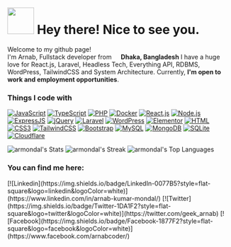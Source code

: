 <h1><img src="https://emojis.slackmojis.com/emojis/images/1643516190/22158/oh-hello.gif?1643516190" width="60"/> Hey there! Nice to see you.</h1>

<p>Welcome to my github page! </br> I'm Arnab, Fullstack developer from <img src="https://cdn-icons-png.flaticon.com/128/321/321215.png" width="13"/> <b>Dhaka, Bangladesh</b> I have a huge love for React.js, Laravel, Headless Tech, Everything API, RDBMS, WordPress, TailwindCSS and System Architecture. Currently, <strong>I'm open to work and employment opportunities</strong>.</p>

<h3>Things I code with</h3>

<p dir="auto"><a target="_blank" rel="noopener noreferrer" href="https://camo.githubusercontent.com/b18cd96f056a7af4213539108d08784f3e02e3eee1fbc0ea497d2364ca211806/68747470733a2f2f696d672e736869656c64732e696f2f62616467652f4a6176615363726970742d4637444631453f7374796c653d666c61742d737175617265266c6f676f3d6a617661736372697074266c6f676f436f6c6f723d626c61636b"><img src="https://camo.githubusercontent.com/b18cd96f056a7af4213539108d08784f3e02e3eee1fbc0ea497d2364ca211806/68747470733a2f2f696d672e736869656c64732e696f2f62616467652f4a6176615363726970742d4637444631453f7374796c653d666c61742d737175617265266c6f676f3d6a617661736372697074266c6f676f436f6c6f723d626c61636b" alt="JavaScript" data-canonical-src="https://img.shields.io/badge/JavaScript-F7DF1E?style=flat-square&amp;logo=javascript&amp;logoColor=black" style="max-width: 100%;"></a>
<a target="_blank" rel="noopener noreferrer" href="https://camo.githubusercontent.com/bd28dbe28fea848509e8d45abd23916130462dc9236c3001967e61e76eab443c/68747470733a2f2f696d672e736869656c64732e696f2f62616467652f547970655363726970742d3030374143433f7374796c653d666c61742d737175617265266c6f676f3d74797065736372697074266c6f676f436f6c6f723d7768697465"><img src="https://camo.githubusercontent.com/bd28dbe28fea848509e8d45abd23916130462dc9236c3001967e61e76eab443c/68747470733a2f2f696d672e736869656c64732e696f2f62616467652f547970655363726970742d3030374143433f7374796c653d666c61742d737175617265266c6f676f3d74797065736372697074266c6f676f436f6c6f723d7768697465" alt="TypeScript" data-canonical-src="https://img.shields.io/badge/TypeScript-007ACC?style=flat-square&amp;logo=typescript&amp;logoColor=white" style="max-width: 100%;"></a>
<a target="_blank" rel="noopener noreferrer" href="https://camo.githubusercontent.com/270c3447a464e9ed397c7b968c34bcebf58201dca621f3c4074b37e721530215/68747470733a2f2f696d672e736869656c64732e696f2f62616467652f5048502d3737374242343f7374796c653d666c61742d737175617265266c6f676f3d706870266c6f676f436f6c6f723d7768697465"><img src="https://camo.githubusercontent.com/270c3447a464e9ed397c7b968c34bcebf58201dca621f3c4074b37e721530215/68747470733a2f2f696d672e736869656c64732e696f2f62616467652f5048502d3737374242343f7374796c653d666c61742d737175617265266c6f676f3d706870266c6f676f436f6c6f723d7768697465" alt="PHP" data-canonical-src="https://img.shields.io/badge/PHP-777BB4?style=flat-square&amp;logo=php&amp;logoColor=white" style="max-width: 100%;"></a>
<a target="_blank" rel="noopener noreferrer" href="https://camo.githubusercontent.com/f422398e591832c849e5b20795e2864321e71c70114c959445b8d63543f44a7b/68747470733a2f2f696d672e736869656c64732e696f2f62616467652f446f636b65722d3043433146333f7374796c653d666c61742d737175617265266c6f676f3d646f636b6572266c6f676f436f6c6f723d7768697465"><img src="https://camo.githubusercontent.com/f422398e591832c849e5b20795e2864321e71c70114c959445b8d63543f44a7b/68747470733a2f2f696d672e736869656c64732e696f2f62616467652f446f636b65722d3043433146333f7374796c653d666c61742d737175617265266c6f676f3d646f636b6572266c6f676f436f6c6f723d7768697465" alt="Docker" data-canonical-src="https://img.shields.io/badge/Docker-0CC1F3?style=flat-square&amp;logo=docker&amp;logoColor=white" style="max-width: 100%;"></a>
<a target="_blank" rel="noopener noreferrer" href="https://camo.githubusercontent.com/a1f530dc204a507e40b83eac4f2628c79e2365c501f53e9b2cf42d91040d5c84/68747470733a2f2f696d672e736869656c64732e696f2f62616467652f52656163742e6a732d3030383143423f7374796c653d666c61742d737175617265266c6f676f3d7265616374266c6f676f436f6c6f723d363144414642"><img src="https://camo.githubusercontent.com/a1f530dc204a507e40b83eac4f2628c79e2365c501f53e9b2cf42d91040d5c84/68747470733a2f2f696d672e736869656c64732e696f2f62616467652f52656163742e6a732d3030383143423f7374796c653d666c61742d737175617265266c6f676f3d7265616374266c6f676f436f6c6f723d363144414642" alt="React.js" data-canonical-src="https://img.shields.io/badge/React.js-0081CB?style=flat-square&amp;logo=react&amp;logoColor=61DAFB" style="max-width: 100%;"></a>
<a target="_blank" rel="noopener noreferrer" href="https://camo.githubusercontent.com/853e6338096df6f8dbdeff42c3ac8137aac450f2a1213f1315078bca7df6e3ad/68747470733a2f2f696d672e736869656c64732e696f2f62616467652f4e6f64652e6a732d3433383533443f7374796c653d666c61742d737175617265266c6f676f3d6e6f64652e6a73266c6f676f436f6c6f723d7768697465"><img src="https://camo.githubusercontent.com/853e6338096df6f8dbdeff42c3ac8137aac450f2a1213f1315078bca7df6e3ad/68747470733a2f2f696d672e736869656c64732e696f2f62616467652f4e6f64652e6a732d3433383533443f7374796c653d666c61742d737175617265266c6f676f3d6e6f64652e6a73266c6f676f436f6c6f723d7768697465" alt="Node.js" data-canonical-src="https://img.shields.io/badge/Node.js-43853D?style=flat-square&amp;logo=node.js&amp;logoColor=white" style="max-width: 100%;"></a>
<a target="_blank" rel="noopener noreferrer" href="https://camo.githubusercontent.com/2f502c8ea52a399684c928131f6d985c19eb6abf7c8db7bc2154b1b7773be3b4/68747470733a2f2f696d672e736869656c64732e696f2f62616467652f457870726573732e6a732d3430344435393f7374796c653d666c61742d737175617265"><img src="https://camo.githubusercontent.com/2f502c8ea52a399684c928131f6d985c19eb6abf7c8db7bc2154b1b7773be3b4/68747470733a2f2f696d672e736869656c64732e696f2f62616467652f457870726573732e6a732d3430344435393f7374796c653d666c61742d737175617265" alt="ExpressJS" data-canonical-src="https://img.shields.io/badge/Express.js-404D59?style=flat-square" style="max-width: 100%;"></a>
<a target="_blank" rel="noopener noreferrer" href="https://camo.githubusercontent.com/2a90af184556d2002cf1ce613ab48fcd33d071ae7ca63e90bee7ca941988840c/68747470733a2f2f696d672e736869656c64732e696f2f62616467652f6a51756572792d3037363941443f7374796c653d666c61742d737175617265266c6f676f3d6a7175657279266c6f676f436f6c6f723d7768697465"><img src="https://camo.githubusercontent.com/2a90af184556d2002cf1ce613ab48fcd33d071ae7ca63e90bee7ca941988840c/68747470733a2f2f696d672e736869656c64732e696f2f62616467652f6a51756572792d3037363941443f7374796c653d666c61742d737175617265266c6f676f3d6a7175657279266c6f676f436f6c6f723d7768697465" alt="jQuery" data-canonical-src="https://img.shields.io/badge/jQuery-0769AD?style=flat-square&amp;logo=jquery&amp;logoColor=white" style="max-width: 100%;"></a>
<a target="_blank" rel="noopener noreferrer" href="https://camo.githubusercontent.com/50b958da870ebbe48f25cd8290545534a488c2d1bec5a1c4ae00c9b6a9231e81/68747470733a2f2f696d672e736869656c64732e696f2f62616467652f4c61726176656c2d4646324432303f7374796c653d666c61742d737175617265266c6f676f3d6c61726176656c266c6f676f436f6c6f723d7768697465"><img src="https://camo.githubusercontent.com/50b958da870ebbe48f25cd8290545534a488c2d1bec5a1c4ae00c9b6a9231e81/68747470733a2f2f696d672e736869656c64732e696f2f62616467652f4c61726176656c2d4646324432303f7374796c653d666c61742d737175617265266c6f676f3d6c61726176656c266c6f676f436f6c6f723d7768697465" alt="Laravel" data-canonical-src="https://img.shields.io/badge/Laravel-FF2D20?style=flat-square&amp;logo=laravel&amp;logoColor=white" style="max-width: 100%;"></a>
<a target="_blank" rel="noopener noreferrer" href="https://camo.githubusercontent.com/c3371f753c835f6f650048c7ad8bd199c5239c02ce699f2b2340a61ae704b5f8/68747470733a2f2f696d672e736869656c64732e696f2f62616467652f576f726470726573732d3231373539423f7374796c653d666c61742d737175617265266c6f676f3d776f72647072657373266c6f676f436f6c6f723d7768697465"><img src="https://camo.githubusercontent.com/c3371f753c835f6f650048c7ad8bd199c5239c02ce699f2b2340a61ae704b5f8/68747470733a2f2f696d672e736869656c64732e696f2f62616467652f576f726470726573732d3231373539423f7374796c653d666c61742d737175617265266c6f676f3d776f72647072657373266c6f676f436f6c6f723d7768697465" alt="WordPress" data-canonical-src="https://img.shields.io/badge/Wordpress-21759B?style=flat-square&amp;logo=wordpress&amp;logoColor=white" style="max-width: 100%;"></a>
<a target="_blank" rel="noopener noreferrer" href="https://camo.githubusercontent.com/1dee47931015b44259c927bd462175e5b9cfd5ebd366d2add78b4f82ff1738f8/68747470733a2f2f696d672e736869656c64732e696f2f62616467652f456c656d656e746f722d3931343646463f7374796c653d666c61742d737175617265266c6f676f3d656c656d656e746f72266c6f676f436f6c6f723d7768697465"><img src="https://camo.githubusercontent.com/1dee47931015b44259c927bd462175e5b9cfd5ebd366d2add78b4f82ff1738f8/68747470733a2f2f696d672e736869656c64732e696f2f62616467652f456c656d656e746f722d3931343646463f7374796c653d666c61742d737175617265266c6f676f3d656c656d656e746f72266c6f676f436f6c6f723d7768697465" alt="Elementor" data-canonical-src="https://img.shields.io/badge/Elementor-9146FF?style=flat-square&amp;logo=elementor&amp;logoColor=white" style="max-width: 100%;"></a>
<a target="_blank" rel="noopener noreferrer" href="https://camo.githubusercontent.com/78dc5835c254ff7423aabdd3a0fb6592c334072417a09e6556f446029395bae8/68747470733a2f2f696d672e736869656c64732e696f2f62616467652f48544d4c352d4533344632363f7374796c653d666c61742d737175617265266c6f676f3d68746d6c35266c6f676f436f6c6f723d7768697465"><img src="https://camo.githubusercontent.com/78dc5835c254ff7423aabdd3a0fb6592c334072417a09e6556f446029395bae8/68747470733a2f2f696d672e736869656c64732e696f2f62616467652f48544d4c352d4533344632363f7374796c653d666c61742d737175617265266c6f676f3d68746d6c35266c6f676f436f6c6f723d7768697465" alt="HTML" data-canonical-src="https://img.shields.io/badge/HTML5-E34F26?style=flat-square&amp;logo=html5&amp;logoColor=white" style="max-width: 100%;"></a>
<a target="_blank" rel="noopener noreferrer" href="https://camo.githubusercontent.com/c9bb78d3bce7cdaaaaecc956736c1f2cf629065a8d02e5fbd6825efa409718d2/68747470733a2f2f696d672e736869656c64732e696f2f62616467652f435353332d3135373242363f7374796c653d666c61742d737175617265266c6f676f3d63737333266c6f676f436f6c6f723d7768697465"><img src="https://camo.githubusercontent.com/c9bb78d3bce7cdaaaaecc956736c1f2cf629065a8d02e5fbd6825efa409718d2/68747470733a2f2f696d672e736869656c64732e696f2f62616467652f435353332d3135373242363f7374796c653d666c61742d737175617265266c6f676f3d63737333266c6f676f436f6c6f723d7768697465" alt="CSS3" data-canonical-src="https://img.shields.io/badge/CSS3-1572B6?style=flat-square&amp;logo=css3&amp;logoColor=white" style="max-width: 100%;"></a>
<a target="_blank" rel="noopener noreferrer" href="https://camo.githubusercontent.com/b9fc4c7606862c1ac532bbe5349997bbfe79d7429d7ff4ddfc666442e46b956e/68747470733a2f2f696d672e736869656c64732e696f2f62616467652f5461696c77696e645f4353532d3338423241433f7374796c653d666c61742d737175617265266c6f676f3d7461696c77696e642d637373266c6f676f436f6c6f723d7768697465"><img src="https://camo.githubusercontent.com/b9fc4c7606862c1ac532bbe5349997bbfe79d7429d7ff4ddfc666442e46b956e/68747470733a2f2f696d672e736869656c64732e696f2f62616467652f5461696c77696e645f4353532d3338423241433f7374796c653d666c61742d737175617265266c6f676f3d7461696c77696e642d637373266c6f676f436f6c6f723d7768697465" alt="TailwindCSS" data-canonical-src="https://img.shields.io/badge/Tailwind_CSS-38B2AC?style=flat-square&amp;logo=tailwind-css&amp;logoColor=white" style="max-width: 100%;"></a>
<a target="_blank" rel="noopener noreferrer" href="https://camo.githubusercontent.com/938f521e521833f1441bd38ed8613ee95623a5c0d9e2bf2bd3e64c1c1c880dea/68747470733a2f2f696d672e736869656c64732e696f2f62616467652f426f6f7473747261702d3536334437433f7374796c653d666c61742d737175617265266c6f676f3d626f6f747374726170266c6f676f436f6c6f723d7768697465"><img src="https://camo.githubusercontent.com/938f521e521833f1441bd38ed8613ee95623a5c0d9e2bf2bd3e64c1c1c880dea/68747470733a2f2f696d672e736869656c64732e696f2f62616467652f426f6f7473747261702d3536334437433f7374796c653d666c61742d737175617265266c6f676f3d626f6f747374726170266c6f676f436f6c6f723d7768697465" alt="Bootstrap" data-canonical-src="https://img.shields.io/badge/Bootstrap-563D7C?style=flat-square&amp;logo=bootstrap&amp;logoColor=white" style="max-width: 100%;"></a>
<a target="_blank" rel="noopener noreferrer" href="https://camo.githubusercontent.com/960e25c89edb27b0b1c4a9f899233e3cebbd06838355ccbd0c92b2eb4bfa8799/68747470733a2f2f696d672e736869656c64732e696f2f62616467652f4d7953514c2d3030354338343f7374796c653d666c61742d737175617265266c6f676f3d6d7973716c266c6f676f436f6c6f723d7768697465"><img src="https://camo.githubusercontent.com/960e25c89edb27b0b1c4a9f899233e3cebbd06838355ccbd0c92b2eb4bfa8799/68747470733a2f2f696d672e736869656c64732e696f2f62616467652f4d7953514c2d3030354338343f7374796c653d666c61742d737175617265266c6f676f3d6d7973716c266c6f676f436f6c6f723d7768697465" alt="MySQL" data-canonical-src="https://img.shields.io/badge/MySQL-005C84?style=flat-square&amp;logo=mysql&amp;logoColor=white" style="max-width: 100%;"></a>
<a target="_blank" rel="noopener noreferrer" href="https://camo.githubusercontent.com/4660e3fc9f1e45527fd4515111a257b8ded8ee0c735aa03dd97b0c5ceff916d3/68747470733a2f2f696d672e736869656c64732e696f2f62616467652f4d6f6e676f44422d3445413934423f7374796c653d666c61742d737175617265266c6f676f3d6d6f6e676f6462266c6f676f436f6c6f723d7768697465"><img src="https://camo.githubusercontent.com/4660e3fc9f1e45527fd4515111a257b8ded8ee0c735aa03dd97b0c5ceff916d3/68747470733a2f2f696d672e736869656c64732e696f2f62616467652f4d6f6e676f44422d3445413934423f7374796c653d666c61742d737175617265266c6f676f3d6d6f6e676f6462266c6f676f436f6c6f723d7768697465" alt="MongoDB" data-canonical-src="https://img.shields.io/badge/MongoDB-4EA94B?style=flat-square&amp;logo=mongodb&amp;logoColor=white" style="max-width: 100%;"></a>
<a target="_blank" rel="noopener noreferrer" href="https://camo.githubusercontent.com/ceb41dc4ac2d4f11b073ca3cfc25e02a1fe5152105771b07b7b14d08a3d2fc2a/68747470733a2f2f696d672e736869656c64732e696f2f62616467652f53514c6974652d3037343035453f7374796c653d666c61742d737175617265266c6f676f3d73716c697465266c6f676f436f6c6f723d7768697465"><img src="https://camo.githubusercontent.com/ceb41dc4ac2d4f11b073ca3cfc25e02a1fe5152105771b07b7b14d08a3d2fc2a/68747470733a2f2f696d672e736869656c64732e696f2f62616467652f53514c6974652d3037343035453f7374796c653d666c61742d737175617265266c6f676f3d73716c697465266c6f676f436f6c6f723d7768697465" alt="SQLite" data-canonical-src="https://img.shields.io/badge/SQLite-07405E?style=flat-square&amp;logo=sqlite&amp;logoColor=white" style="max-width: 100%;"></a>
<a target="_blank" rel="noopener noreferrer" href="https://camo.githubusercontent.com/0d0a29d6ac28a158b0356adcdfe0aef35e7b0feb4b25a32058a80aab2801d60b/68747470733a2f2f696d672e736869656c64732e696f2f62616467652f436c6f7564666c6172652d4633383032303f7374796c653d666c61742d737175617265266c6f676f3d436c6f7564666c617265266c6f676f436f6c6f723d7768697465"><img src="https://camo.githubusercontent.com/0d0a29d6ac28a158b0356adcdfe0aef35e7b0feb4b25a32058a80aab2801d60b/68747470733a2f2f696d672e736869656c64732e696f2f62616467652f436c6f7564666c6172652d4633383032303f7374796c653d666c61742d737175617265266c6f676f3d436c6f7564666c617265266c6f676f436f6c6f723d7768697465" alt="Cloudflare" data-canonical-src="https://img.shields.io/badge/Cloudflare-F38020?style=flat-square&amp;logo=Cloudflare&amp;logoColor=white" style="max-width: 100%;"></a>
</p>

![armondal's Stats](https://github-readme-stats.vercel.app/api?username=armondal&theme=darcula&show_icons=true&hide_border=true&count_private=true)
![armondal's Streak](https://github-readme-streak-stats.herokuapp.com/?user=armondal&theme=darcula&hide_border=true)
![armondal's Top Languages](https://github-readme-stats.vercel.app/api/top-langs/?username=armondal&theme=darcula&show_icons=true&hide_border=true&layout=compact)

<h3> You can find me here: </h3>
[![Linkedin](https://img.shields.io/badge/LinkedIn-0077B5?style=flat-square&logo=linkedin&logoColor=white)](https://www.linkedin.com/in/arnab-kumar-mondal/) 
[![Twitter](https://img.shields.io/badge/Twitter-1DA1F2?style=flat-square&logo=twitter&logoColor=white)](https://twitter.com/geek_arnab)
[![Facebook](https://img.shields.io/badge/Facebook-1877F2?style=flat-square&logo=facebook&logoColor=white)](https://www.facebook.com/arnabcoder/)
